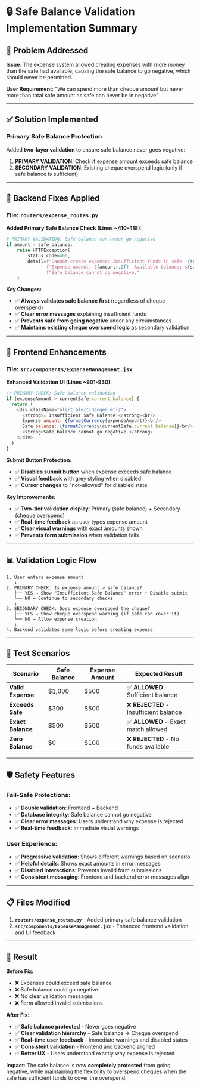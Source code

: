 # 🔒 Safe Balance Validation Implementation Summary

## 🎯 **Problem Addressed**

**Issue**: The expense system allowed creating expenses with more money than the safe had available, causing the safe balance to go negative, which should never be permitted.

**User Requirement**: "We can spend more than cheque amount but never more than total safe amount as safe can never be in negative"

---

## ✅ **Solution Implemented**

### **Primary Safe Balance Protection**

Added **two-layer validation** to ensure safe balance never goes negative:

1. **PRIMARY VALIDATION**: Check if expense amount exceeds safe balance
2. **SECONDARY VALIDATION**: Existing cheque overspend logic (only if safe balance is sufficient)

---

## 🔧 **Backend Fixes Applied**

### **File: `routers/expense_routes.py`**

**Added Primary Safe Balance Check (Lines ~410-418):**
```python
# PRIMARY VALIDATION: Safe balance can never go negative
if amount > safe_balance:
    raise HTTPException(
        status_code=400,
        detail=f"Cannot create expense: Insufficient funds in safe '{safe_name}'. "
               f"Expense amount: ${amount:.2f}, Available balance: ${safe_balance:.2f}. "
               f"Safe balance cannot go negative."
    )
```

**Key Changes:**
- ✅ **Always validates safe balance first** (regardless of cheque overspend)
- ✅ **Clear error messages** explaining insufficient funds
- ✅ **Prevents safe from going negative** under any circumstances
- ✅ **Maintains existing cheque overspend logic** as secondary validation

---

## 🎨 **Frontend Enhancements**

### **File: `src/components/ExpenseManagement.jsx`**

**Enhanced Validation UI (Lines ~901-930):**
```javascript
// PRIMARY CHECK: Safe balance validation
if (expenseAmount > currentSafe.current_balance) {
  return (
    <div className="alert alert-danger mt-2">
      <strong>⚠️ Insufficient Safe Balance!</strong><br/>
      Expense amount: {formatCurrency(expenseAmount)}<br/>
      Safe balance: {formatCurrency(currentSafe.current_balance)}<br/>
      <strong>Safe balance cannot go negative.</strong>
    </div>
  )
}
```

**Submit Button Protection:**
- ✅ **Disables submit button** when expense exceeds safe balance
- ✅ **Visual feedback** with grey styling when disabled
- ✅ **Cursor changes** to "not-allowed" for disabled state

**Key Improvements:**
- ✅ **Two-tier validation display**: Primary (safe balance) + Secondary (cheque overspend)
- ✅ **Real-time feedback** as user types expense amount
- ✅ **Clear visual warnings** with exact amounts shown
- ✅ **Prevents form submission** when validation fails

---

## 📊 **Validation Logic Flow**

```
1. User enters expense amount
   ↓
2. PRIMARY CHECK: Is expense amount > safe balance?
   ├── YES → Show "Insufficient Safe Balance" error + Disable submit
   └── NO → Continue to secondary checks
   ↓
3. SECONDARY CHECK: Does expense overspend the cheque?
   ├── YES → Show cheque overspend warning (if safe can cover it)
   └── NO → Allow expense creation
   ↓
4. Backend validates same logic before creating expense
```

---

## 🧪 **Test Scenarios**

| Scenario | Safe Balance | Expense Amount | Expected Result |
|----------|-------------|----------------|-----------------|
| **Valid Expense** | $1,000 | $500 | ✅ **ALLOWED** - Sufficient balance |
| **Exceeds Safe** | $300 | $500 | ❌ **REJECTED** - Insufficient balance |
| **Exact Balance** | $500 | $500 | ✅ **ALLOWED** - Exact match allowed |
| **Zero Balance** | $0 | $100 | ❌ **REJECTED** - No funds available |

---

## 🛡️ **Safety Features**

### **Fail-Safe Protections:**
- ✅ **Double validation**: Frontend + Backend
- ✅ **Database integrity**: Safe balance cannot go negative
- ✅ **Clear error messages**: Users understand why expense is rejected
- ✅ **Real-time feedback**: Immediate visual warnings

### **User Experience:**
- ✅ **Progressive validation**: Shows different warnings based on scenario
- ✅ **Helpful details**: Shows exact amounts in error messages
- ✅ **Disabled interactions**: Prevents invalid form submissions
- ✅ **Consistent messaging**: Frontend and backend error messages align

---

## 📋 **Files Modified**

1. **`routers/expense_routes.py`** - Added primary safe balance validation
2. **`src/components/ExpenseManagement.jsx`** - Enhanced frontend validation and UI feedback

---

## 🚀 **Result**

**Before Fix:**
- ❌ Expenses could exceed safe balance
- ❌ Safe balance could go negative
- ❌ No clear validation messages
- ❌ Form allowed invalid submissions

**After Fix:**
- ✅ **Safe balance protected** - Never goes negative
- ✅ **Clear validation hierarchy** - Safe balance → Cheque overspend
- ✅ **Real-time user feedback** - Immediate warnings and disabled states
- ✅ **Consistent validation** - Frontend and backend aligned
- ✅ **Better UX** - Users understand exactly why expense is rejected

**Impact**: The safe balance is now **completely protected** from going negative, while maintaining the flexibility to overspend cheques when the safe has sufficient funds to cover the overspend. 